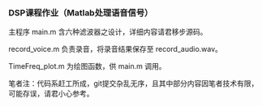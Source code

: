 ### DSP课程作业（Matlab处理语音信号）

主程序 main.m 含六种滤波器之设计，详细内容请君移步源码。

record_voice.m 负责录音，将录音结果保存至 record_audio.wav。

TimeFreq_plot.m 为绘图函数，供 main.m 调用。

笔者注：代码系赶工所成，git提交杂乱无序，且其中部分内容因笔者技术有限，可能存误，请君小心参考。